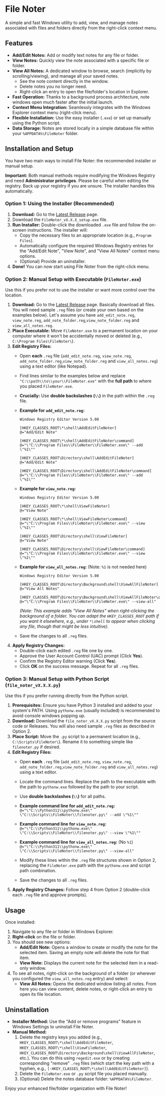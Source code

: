 # File Noter

A simple and fast Windows utility to add, view, and manage notes associated with files and folders directly from the right-click context menu.

## Features

*   **Add/Edit Notes:** Add or modify text notes for any file or folder.
*   **View Notes:** Quickly view the note associated with a specific file or folder.
*   **View All Notes:** A dedicated window to browse, search (implicitly by scrolling/viewing), and manage all your saved notes.
    *   See the note content directly in the window.
    *   Delete notes you no longer need.
    *   Right-click an entry to open the file/folder's location in Explorer.
*   **Fast Operation:** Thanks to a background process architecture, note windows open much faster after the initial launch.
*   **Context Menu Integration:** Seamlessly integrates with the Windows Explorer context menu (right-click menu).
*   **Flexible Installation:** Use the easy installer (`.exe`) or set up manually using the Python script.
*   **Data Storage:** Notes are stored locally in a simple database file within your `%APPDATA%\FileNoter` folder.

## Installation and Setup

You have two main ways to install File Noter: the recommended installer or manual setup.

**Important:** Both manual methods require modifying the Windows Registry and need **Administrator privileges**. Please be careful when editing the registry. Back up your registry if you are unsure. The installer handles this automatically.

### Option 1: Using the Installer (Recommended)

1.  **Download:** Go to the [Latest Release](https://github.com/JuuzouTem/FileNoter/releases/latest) page.
2.  Download the `FileNoter_vX.X.X_setup.exe` file.
3.  **Run Installer:** Double-click the downloaded `.exe` file and follow the on-screen instructions. The installer will:
    *   Copy the necessary files to an appropriate location (e.g., `Program Files`).
    *   Automatically configure the required Windows Registry entries for the "Add/Edit Note", "View Note", and "View All Notes" context menu options.
    *   (Optional) Provide an uninstaller.
4.  **Done!** You can now start using File Noter from the right-click menu.

### Option 2: Manual Setup with Executable (`FileNoter.exe`)

Use this if you prefer not to use the installer or want more control over the location.

1.  **Download:** Go to the [Latest Release](https://github.com/JuuzouTem/FileNoter) page. Basically download all files. You will need sample `.reg` files (or create your own based on the examples below). Let's assume you have `add_edit_note.reg`, `view_note.reg`, `add_note_folder.reg`,`view_note_folder.reg` and `view_all_notes.reg`.
2.  **Place Executable:** Move `FileNoter.exe` to a permanent location on your computer where it won't be accidentally moved or deleted (e.g., `C:\Program Files\FileNoter\`).
3.  **Edit Registry Files:**
    *   Open **each** `.reg` file (`add_edit_note.reg`, `view_note.reg`, `add_note_folder.reg`,`view_note_folder.reg` and `view_all_notes.reg`) using a text editor (like Notepad).
    *   Find lines similar to the examples below and replace `"C:\\path\\to\\your\\FileNoter.exe"` with the **full path** to where you placed `FileNoter.exe`.
    *   **Crucially:** Use **double backslashes (`\\`)** in the path within the `.reg` file.

    *   **Example for `add_edit_note.reg`:**
        ```reg
        Windows Registry Editor Version 5.00

        [HKEY_CLASSES_ROOT\*\shell\AddEditFileNoter]
        @="Add/Edit Note"

        [HKEY_CLASSES_ROOT\*\shell\AddEditFileNoter\command]
        @="\"C:\\Program Files\\FileNoter\\FileNoter.exe\" --add \"%1\""

        [HKEY_CLASSES_ROOT\Directory\shell\AddEditFileNoter]
        @="Add/Edit Note"

        [HKEY_CLASSES_ROOT\Directory\shell\AddEditFileNoter\command]
        @="\"C:\\Program Files\\FileNoter\\FileNoter.exe\" --add \"%1\""
        ```

    *   **Example for `view_note.reg`:**
        ```reg
        Windows Registry Editor Version 5.00

        [HKEY_CLASSES_ROOT\*\shell\ViewFileNoter]
        @="View Note"

        [HKEY_CLASSES_ROOT\*\shell\ViewFileNoter\command]
        @="\"C:\\Program Files\\FileNoter\\FileNoter.exe\" --view \"%1\""

        [HKEY_CLASSES_ROOT\Directory\shell\ViewFileNoter]
        @="View Note"

        [HKEY_CLASSES_ROOT\Directory\shell\ViewFileNoter\command]
        @="\"C:\\Program Files\\FileNoter\\FileNoter.exe\" --view \"%1\""
        ```

    *   **Example for `view_all_notes.reg`:** (Note: `%1` is not needed here)
        ```reg
        Windows Registry Editor Version 5.00

        [HKEY_CLASSES_ROOT\Directory\Background\shell\ViewAllFileNoter]
        @="View All Notes"

        [HKEY_CLASSES_ROOT\Directory\Background\shell\ViewAllFileNoter\command]
        @="\"C:\\Program Files\\FileNoter\\FileNoter.exe\" --view-all"
        ```
        *(Note: This example adds "View All Notes" when right-clicking the background of a folder. You can adapt the `HKEY_CLASSES_ROOT` path if you want it elsewhere, e.g., under `*\shell` to appear when clicking *any* file, though that might be less intuitive).*

    *   Save the changes to all `.reg` files.
4.  **Apply Registry Changes:**
    *   Double-click each edited `.reg` file one by one.
    *   Approve the User Account Control (UAC) prompt (Click **Yes**).
    *   Confirm the Registry Editor warning (Click **Yes**).
    *   Click **OK** on the success message. Repeat for all `.reg` files.

### Option 3: Manual Setup with Python Script (`file_noter_vX.X.X.py`)

Use this if you prefer running directly from the Python script.

1.  **Prerequisites:** Ensure you have Python 3 installed and added to your system's PATH. Using `pythonw.exe` (usually included) is recommended to avoid console windows popping up.
2.  **Download:** Download the `file_noter_vX.X.X.py` script from the source code or Releases. You will also need sample `.reg` files as described in Option 2.
3.  **Place Script:** Move the `.py` script to a permanent location (e.g., `C:\Scripts\FileNoter\`). Rename it to something simple like `filenoter.py` if desired.
4.  **Edit Registry Files:**
    *   Open **each** `.reg` file (`add_edit_note.reg`, `view_note.reg`, `add_note_folder.reg`,`view_note_folder.reg` and `view_all_notes.reg`) using a text editor.
    *   Locate the command lines. Replace the path to the executable with the path to `pythonw.exe` followed by the path to your script.
    *   Use **double backslashes (`\\`)** for all paths.

    *   **Example command line for `add_edit_note.reg`:**
        `@="\"C:\\Python311\\pythonw.exe\" \"C:\\Scripts\\FileNoter\\filenoter.py\" --add \"%1\""`
    *   **Example command line for `view_note.reg`:**
        `@="\"C:\\Python311\\pythonw.exe\" \"C:\\Scripts\\FileNoter\\filenoter.py\" --view \"%1\""`
    *   **Example command line for `view_all_notes.reg`:** (No `%1`)
        `@="\"C:\\Python311\\pythonw.exe\" \"C:\\Scripts\\FileNoter\\filenoter.py\" --view-all"`

    *   Modify these lines within the `.reg` file structures shown in Option 2, replacing the `FileNoter.exe` path with the `pythonw.exe` and script path combination.
    *   Save the changes to all `.reg` files.
5.  **Apply Registry Changes:** Follow step 4 from Option 2 (double-click each `.reg` file and approve prompts).

## Usage

Once installed:

1.  Navigate to any file or folder in Windows Explorer.
2.  **Right-click** on the file or folder.
3.  You should see new options:
    *   **Add/Edit Note:** Opens a window to create or modify the note for the selected item. Saving an empty note will delete the note for that item.
    *   **View Note:** Displays the current note for the selected item in a read-only window.
4.  To see all notes, right-click on the background of a folder (or wherever you configured the `view_all_notes.reg` entry) and select:
    *   **View All Notes:** Opens the dedicated window listing all notes. From here you can view content, delete notes, or right-click an entry to open its file location.

## Uninstallation

*   **Installer Method:** Use the "Add or remove programs" feature in Windows Settings to uninstall File Noter.
*   **Manual Method:**
    1.  Delete the registry keys you added (e.g., `HKEY_CLASSES_ROOT\*\shell\AddEditFileNoter`, `HKEY_CLASSES_ROOT\*\shell\ViewFileNoter`, `HKEY_CLASSES_ROOT\Directory\Background\shell\ViewAllFileNoter`, etc.). You can do this using `regedit.exe` or by creating corresponding "remove" `.reg` files (which start the key path with a hyphen, e.g., `[-HKEY_CLASSES_ROOT\*\shell\AddEditFileNoter]`).
    2.  Delete the `FileNoter.exe` or `.py` script file you placed manually.
    3.  (Optional) Delete the notes database folder: `%APPDATA%\FileNoter`.

Enjoy your enhanced file/folder organization with File Noter!
